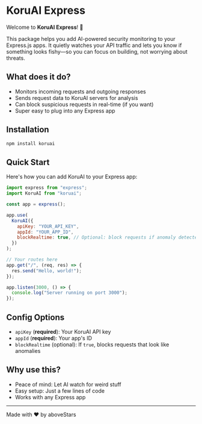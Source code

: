 # KoruAI Express

Welcome to **KoruAI Express**! 🚦

This package helps you add AI-powered security monitoring to your Express.js apps. It quietly watches your API traffic and lets you know if something looks fishy—so you can focus on building, not worrying about threats.

## What does it do?

- Monitors incoming requests and outgoing responses
- Sends request data to KoruAI servers for analysis
- Can block suspicious requests in real-time (if you want)
- Super easy to plug into any Express app

## Installation

```bash
npm install koruai
```

## Quick Start

Here's how you can add KoruAI to your Express app:

```js
import express from "express";
import KoruAI from "koruai";

const app = express();

app.use(
  KoruAI({
    apiKey: "YOUR_API_KEY",
    appId: "YOUR_APP_ID",
    blockRealtime: true, // Optional: block requests if anomaly detected
  })
);

// Your routes here
app.get("/", (req, res) => {
  res.send("Hello, world!");
});

app.listen(3000, () => {
  console.log("Server running on port 3000");
});
```

## Config Options

- `apiKey` (**required**): Your KoruAI API key
- `appId` (**required**): Your app's ID
- `blockRealtime` (optional): If `true`, blocks requests that look like anomalies

## Why use this?

- Peace of mind: Let AI watch for weird stuff
- Easy setup: Just a few lines of code
- Works with any Express app

---

Made with ❤️ by aboveStars
